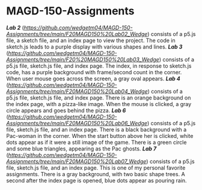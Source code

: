 # MAGD-150-Assignments

**_Lab 2_** (_https://github.com/wedgetm04/MAGD-150-Assignments/tree/main/F20MAGD150%20Lab02_Wedge_) consists of a p5.js file, a sketch file, and an index page to view the project. The code in sketch.js leads to a purple display with various shapes and lines.
**_Lab 3_** (_https://github.com/wedgetm04/MAGD-150-Assignments/tree/main/F20%20MAGD150%20Lab03_Wedge_) consists of a p5.js file, sketch.js file, and index page. The index, in response to sketch.js code, has a purple background with frame/second count in the corner. When user mouse goes across the screen, a gray oval appears. 
**_Lab 4_** (_https://github.com/wedgetm04/MAGD-150-Assignments/tree/main/F20MAGD150%20Lab04_Wedge_) consists of a p5.js file, sketch.js file, and index page. There is an orange background on the index page, with a pizza-like image. When the mouse is clicked, a gray circle appears and goes behind the pizza.
**_Lab 6_** (_https://github.com/wedgetm04/MAGD-150-Assignments/tree/main/F20MAGD150%20Lab06_Wedge_) consists of a p5.js file, sketch.js file, and an index page. There is a black background with a Pac-woman in the corner. When the start button above her is clicked, white dots appear as if it were a still image of the game. There is a green circle and some blue triangles, appearing as the Pac ghosts.
**_Lab 7_** (_https://github.com/wedgetm04/MAGD-150-Assignments/tree/main/F20MAGD150%20Lab07_Wedge_) consists of a p5.js file, sketch.js file, and an index page. This is one of my personal favorite assignments. There is a gray background, with two basic shape trees. A second after the index page is opened, blue dots appear as pouring rain.
